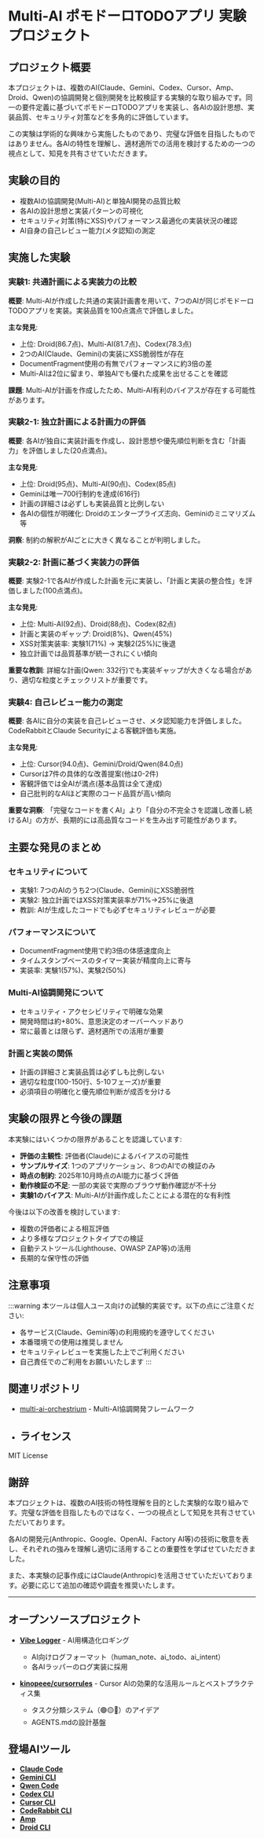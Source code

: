 # Multi-AI ポモドーロTODOアプリ 実験プロジェクト

## プロジェクト概要

本プロジェクトは、複数のAI(Claude、Gemini、Codex、Cursor、Amp、Droid、Qwen)の協調開発と個別開発を比較検証する実験的な取り組みです。同一の要件定義に基づいてポモドーロTODOアプリを実装し、各AIの設計思想、実装品質、セキュリティ対策などを多角的に評価しています。

この実験は学術的な興味から実施したものであり、完璧な評価を目指したものではありません。各AIの特性を理解し、適材適所での活用を検討するための一つの視点として、知見を共有させていただきます。

## 実験の目的

- 複数AIの協調開発(Multi-AI)と単独AI開発の品質比較
- 各AIの設計思想と実装パターンの可視化
- セキュリティ対策(特にXSS)やパフォーマンス最適化の実装状況の確認
- AI自身の自己レビュー能力(メタ認知)の測定

## 実施した実験

### 実験1: 共通計画による実装力の比較

**概要**: Multi-AIが作成した共通の実装計画書を用いて、7つのAIが同じポモドーロTODOアプリを実装。実装品質を100点満点で評価しました。

**主な発見**:
- 上位: Droid(86.7点)、Multi-AI(81.7点)、Codex(78.3点)
- 2つのAI(Claude、Gemini)の実装にXSS脆弱性が存在
- DocumentFragment使用の有無でパフォーマンスに約3倍の差
- Multi-AIは2位に留まり、単独AIでも優れた成果を出せることを確認

**課題**: Multi-AIが計画を作成したため、Multi-AI有利のバイアスが存在する可能性があります。

### 実験2-1: 独立計画による計画力の評価

**概要**: 各AIが独自に実装計画を作成し、設計思想や優先順位判断を含む「計画力」を評価しました(20点満点)。

**主な発見**:
- 上位: Droid(95点)、Multi-AI(90点)、Codex(85点)
- Geminiは唯一700行制約を達成(616行)
- 計画の詳細さは必ずしも実装品質と比例しない
- 各AIの個性が明確化: Droidのエンタープライズ志向、Geminiのミニマリズム等

**洞察**: 制約の解釈がAIごとに大きく異なることが判明しました。

### 実験2-2: 計画に基づく実装力の評価

**概要**: 実験2-1で各AIが作成した計画を元に実装し、「計画と実装の整合性」を評価しました(100点満点)。

**主な発見**:
- 上位: Multi-AI(92点)、Droid(88点)、Codex(82点)
- 計画と実装のギャップ: Droid(8%)、Qwen(45%)
- XSS対策実装率: 実験1(71%) → 実験2(25%)に後退
- 独立計画では品質基準が統一されにくい傾向

**重要な教訓**: 詳細な計画(Qwen: 332行)でも実装ギャップが大きくなる場合があり、適切な粒度とチェックリストが重要です。

### 実験4: 自己レビュー能力の測定

**概要**: 各AIに自分の実装を自己レビューさせ、メタ認知能力を評価しました。CodeRabbitとClaude Securityによる客観評価も実施。

**主な発見**:
- 上位: Cursor(94.0点)、Gemini/Droid/Qwen(84.0点)
- Cursorは7件の具体的な改善提案(他は0-2件)
- 客観評価では全AIが満点(基本品質は全て達成)
- 自己批判的なAIほど実際のコード品質が高い傾向

**重要な洞察**: 「完璧なコードを書くAI」より「自分の不完全さを認識し改善し続けるAI」の方が、長期的には高品質なコードを生み出す可能性があります。

## 主要な発見のまとめ

### セキュリティについて

- 実験1: 7つのAIのうち2つ(Claude、Gemini)にXSS脆弱性
- 実験2: 独立計画ではXSS対策実装率が71%→25%に後退
- 教訓: AIが生成したコードでも必ずセキュリティレビューが必要

### パフォーマンスについて

- DocumentFragment使用で約3倍の体感速度向上
- タイムスタンプベースのタイマー実装が精度向上に寄与
- 実装率: 実験1(57%)、実験2(50%)

### Multi-AI協調開発について

- セキュリティ・アクセシビリティで明確な効果
- 開発時間は約+80%、意思決定のオーバーヘッドあり
- 常に最善とは限らず、適材適所での活用が重要

### 計画と実装の関係

- 計画の詳細さと実装品質は必ずしも比例しない
- 適切な粒度(100-150行、5-10フェーズ)が重要
- 必須項目の明確化と優先順位判断が成否を分ける

## 実験の限界と今後の課題

本実験にはいくつかの限界があることを認識しています:

- **評価の主観性**: 評価者(Claude)によるバイアスの可能性
- **サンプルサイズ**: 1つのアプリケーション、8つのAIでの検証のみ
- **時点の制約**: 2025年10月時点のAI能力に基づく評価
- **動作検証の不足**: 一部の実装で実際のブラウザ動作確認が不十分
- **実験1のバイアス**: Multi-AIが計画作成したことによる潜在的な有利性

今後は以下の改善を検討しています:

- 複数の評価者による相互評価
- より多様なプロジェクトタイプでの検証
- 自動テストツール(Lighthouse、OWASP ZAP等)の活用
- 長期的な保守性の評価

## 注意事項

:::warning
本ツールは個人ユース向けの試験的実装です。以下の点にご注意ください:

- 各サービス(Claude、Gemini等)の利用規約を遵守してください
- 本番環境での使用は推奨しません
- セキュリティレビューを実施した上でご利用ください
- 自己責任でのご利用をお願いいたします
:::

## 関連リポジトリ

- [multi-ai-orchestrium](https://github.com/CaCC-Lab/multi-ai-orchestrium) - Multi-AI協調開発フレームワーク

- ## ライセンス

MIT License

## 謝辞

本プロジェクトは、複数のAI技術の特性理解を目的とした実験的な取り組みです。完璧な評価を目指したものではなく、一つの視点として知見を共有させていただいております。

各AIの開発元(Anthropic、Google、OpenAI、Factory AI等)の技術に敬意を表し、それぞれの強みを理解し適切に活用することの重要性を学ばせていただきました。

また、本実験の記事作成にはClaude(Anthropic)を活用させていただいております。必要に応じて追加の確認や調査を推奨いたします。

---

## オープンソースプロジェクト

- **[Vibe Logger](https://github.com/fladdict/vibe-logger)** - AI用構造化ロギング
  - AI向けログフォーマット（human_note、ai_todo、ai_intent）
  - 各AIラッパーのログ実装に採用

- **[kinopeee/cursorrules](https://github.com/kinopeee/cursorrules)** - Cursor AIの効果的な活用ルールとベストプラクティス集
  - タスク分類システム（🟢🟡🔴）のアイデア
  - AGENTS.mdの設計基盤

## 登場AIツール

- [**Claude Code**](https://docs.claude.com/ja/docs/claude-code/overview)
- [**Gemini CLI**](https://github.com/google-gemini/gemini-cli)
- [**Qwen Code**](https://github.com/QwenLM/qwen-code)
- [**Codex CLI**](https://developers.openai.com/codex/cli/)
- [**Cursor CLI**](https://cursor.com/ja/docs/cli/overview)
- [**CodeRabbit CLI**](https://www.coderabbit.ai/ja/cli)
- [**Amp**](https://ampcode.com/manual)
- [**Droid CLI**](https://docs.factory.ai/cli/getting-started/quickstart)
